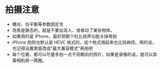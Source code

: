 # 拍摄注意

* 曝光、白平衡等参数固定住
* 场景是静态的，就是不要出现人、或者动了某些物体。
* 如果用的是 iPhone，最好把那个杜比视界功能关掉再拍
* iPhone 拍照也默认是 HEVC 格式的，这个格式用起来也比较麻烦。用的话，也记得设置里面改成“最大兼容模式”再拍吧 
* 每个位置，都可以尽量多拍一点不同朝向的照片，如果是录像的话，就可以拿着相机转一两圈。